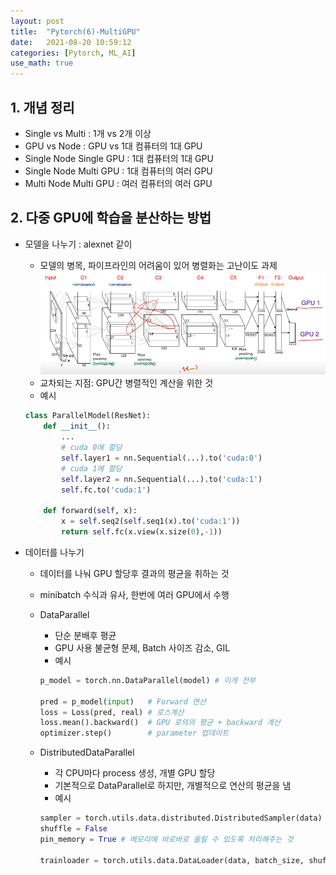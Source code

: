```yaml
---
layout: post
title:  "Pytorch(6)-MultiGPU"
date:   2021-08-20 10:59:12
categories: [Pytorch, ML_AI]
use_math: true
---
```


## 1. 개념 정리
* Single vs Multi : 1개 vs 2개 이상
* GPU vs Node : GPU vs 1대 컴퓨터의 1대 GPU
* Single Node Single GPU : 1대 컴퓨터의 1대 GPU
* Single Node Multi GPU : 1대 컴퓨터의 여러 GPU
* Multi Node Multi GPU : 여러 컴퓨터의 여러 GPU

## 2. 다중 GPU에 학습을 분산하는 방법
* 모델을 나누기 : alexnet 같이
    * 모델의 병목, 파이프라인의 어려움이 있어 병렬화는 고난이도 과제  
    ![](/assets/image/Pytorch/py6_1.PNG)
    * 교차되는 지점: GPU간 병렬적인 계산을 위한 것
    * 예시

    ```python
    class ParallelModel(ResNet):
        def __init__():
            ...
            # cuda 0에 할당
            self.layer1 = nn.Sequential(...).to('cuda:0')
            # cuda 1에 할당
            self.layer2 = nn.Sequential(...).to('cuda:1')
            self.fc.to('cuda:1')

        def forward(self, x):
            x = self.seq2(self.seq1(x).to('cuda:1'))
            return self.fc(x.view(x.size(0),-1))
    ```

* 데이터를 나누기
    * 데이터를 나눠 GPU 할당후 결과의 평균을 취하는 것
    * minibatch 수식과 유사, 한번에 여러 GPU에서 수행
    * DataParallel
        * 단순 분배후 평균
        * GPU 사용 불균형 문제, Batch 사이즈 감소, GIL
        * 예시

        ```python
        p_model = torch.nn.DataParallel(model) # 이게 전부

        pred = p_model(input)   # Forward 연산
        loss = Loss(pred, real) # 로스계산
        loss.mean().backward()  # GPU 로의의 평균 + backward 계산
        optimizer.step()        # parameter 업데이트
        ```
    * DistributedDataParallel
        * 각 CPU마다 process 생성, 개별 GPU 할당
        * 기본적으로 DataParallel로 하지만, 개별적으로 연산의 평균을 냄
        * 예시

        ```python
        sampler = torch.utils.data.distributed.DistributedSampler(data)
        shuffle = False   
        pin_memory = True # 메모리에 바로바로 올릴 수 있도록 처리해주는 것

        trainloader = torch.utils.data.DataLoader(data, batch_size, shuffle=False, pin_memory, num_workers=3, shuffle=shuffle, sampler=sampler)
        ```